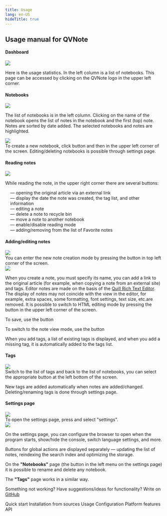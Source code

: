 ```yaml
---
title: Usage
lang: en-US
hideTitle: true
---
```


<div class="row">
<div class="col-12 col-md-8 order-2 order-md-1">

## Usage manual for QVNote

#### Dashboard

<img src="/images/usage/en/s1.jpg" class="shadow-lg mb-4" />

Here is the usage statistics. In the left column is a list of notebooks. This page can be accessed by clicking on the QVNote logo in the upper left corner.

#### Notebooks

<img src="/images/usage/en/s2.jpg" class="shadow-lg mb-4" />

The list of notebooks is in the left column. Clicking on the name of the notebook opens the list of notes in the notebook and the first (top) note. Notes are sorted by date added. The selected notebooks and notes are highlighted.

<div class="alert alert-info mb-4 mt-3">
<div class="row">
<div class="col-12 col-md-4">
<img src="/images/usage/en/s4.jpg" class="shadow-lg mb-2 mb-sm-0" />
</div>
<div class="col-12 col-md-8 font-italic">
To create a new notebook, click button <i class="fas fa-cog text-dark ml-1 mr-1"></i> and then <i class="fas fa-book text-dark ml-1 mr-1"></i> in the upper left corner of the screen. Editing/deleting notebooks is possible through settings page.
</div>
</div>
</div>


#### Reading notes

<img src="/images/usage/en/s3.jpg" class="shadow-lg mb-4" />

While reading the note, in the upper right corner there are several buttons:

<ul style="list-style: none; padding-left: 1rem;">
<li><i class="fas fa-external-link-alt text-dark"></i> <span class="ml-1 mr-1">—</span> opening the original article via an external link</li>
<li><i class="fas fa-info-circle text-info"></i> <span class="ml-1 mr-1">—</span> display the date the note was created, the tag list, and other information</li>
<li><i class="fas fa-edit text-success"></i> <span class="ml-1 mr-1">—</span> editing a note</li>
<li><i class="fas fa-trash text-danger"></i> <span class="ml-1 mr-1">—</span> delete a note to recycle bin</li>
<li><i class="fas fa-exchange-alt text-black-50"></i> <span class="ml-1 mr-1">—</span> move a note to another notebook</li>
<li><i class="fas text-black-50 fa-book-reader"></i> <span class="ml-1 mr-1">—</span> enable/disable reading mode</li>
<li><i class="far fa-star text-black-50"></i> <span class="ml-1 mr-1">—</span> adding/removing from the list of Favorite notes</li>
</ul>

#### Adding/editing notes

<div class="alert alert-info mb-4 mt-3">
<div class="row">
<div class="col-12 col-md-4">
<img src="/images/usage/en/s4.jpg" class="shadow-lg mb-2 mb-sm-0" />
</div>
<div class="col-12 col-md-8 font-italic">
You can enter the new note creation mode by pressing the button <i class="fas fa-edit text-dark ml-1 mr-1"></i> in top left corner of the screen.
</div>
</div>
</div>

<img src="/images/usage/en/s5.jpg" class="shadow-lg mb-4" />

When you create a note, you must specify its name, you can add a link to the original article (for example, when copying a note from an external site) and tags. Editor notes are made on the basis of the [Quill Rich Text Editor](https://quilljs.com/). The display of notes may not coincide with the view in the editor, for example, extra spaces, some formatting, font settings, text size, etc.are removed. It is possible to switch to HTML editing mode by pressing the button <i class="fas fa-code ml-1 mr-1"></i> in the upper left corner of the screen.

To save, use the button <i class="fas fa-save text-success ml-1 mr-1"></i>

To switch to the note view mode, use the <i class="fas fa-eye text-primary ml-1 mr-1"></i> button

When you add tags, a list of existing tags is displayed, and when you add a missing tag, it is automatically added to the tags list.

#### Tags

<div class="row">
<div class="col-12 col-md-4">
<img src="/images/usage/en/s6.jpg" class="shadow-lg mb-4" />
</div>
<div class="col-12 col-md-8">
Switch to the list of tags and back to the list of notebooks, you can select the appropriate button at the left bottom of the screen.
</div>
</div>

New tags are added automatically when notes are added/changed. Deleting/renaming tags is done through settings page.

#### Settings page

<div class="alert alert-info mb-4 mt-3">
<div class="row">
<div class="col-12 col-md-4">
<img src="/images/usage/en/s4.jpg" class="shadow-lg mb-2 mb-sm-0" />
</div>
<div class="col-12 col-md-8 font-italic">
To open the settings page, press <i class="fas fa-cog text-dark ml-1 mr-1"></i> and select "settings".
</div>
</div>
</div>

<img src="/images/usage/en/s7.jpg" class="shadow-lg mb-4" />

On the settings page, you can configure the browser to open when the program starts, show/hide the console, switch language settings, and more.

Buttons for global actions are displayed separately <span class="ml-1 mr-1">—</span> updating the list of notes, reindexing the search index and optimizing the storage.

On the __"Notebooks"__ page (the button in the left menu on the settings page) it is possible to rename and delete any notebook.

The __"Tags"__ page works in a similar way.


<div class="alert alert-success mb-4 pb-0 font-italic">

Something not working? Have suggestions/ideas for functionality? Write on [GitHub](https://github.com/NightMan-1/QVNote/issues)

</div>



</div>
<div class="col-12 col-md-4 order-1 order-md-2 mb-4 mb-sm-0">
<div class="list-group" style="position: sticky; top: 1rem;">
  <router-link to="/docs/" class="list-group-item list-group-item-action">Quick start</router-link>
  <router-link to="/docs/sources.html" class="list-group-item list-group-item-action">Installation from sources</router-link>
  <router-link to="/docs/usage.html" class="list-group-item list-group-item-action active">Usage</router-link>
  <router-link to="/docs/configuration.html" class="list-group-item list-group-item-action">Configuration</router-link>
  <router-link to="/docs/platform_features.html" class="list-group-item list-group-item-action">Platform features</router-link>
  <router-link to="/docs/api.html" class="list-group-item list-group-item-action">API</router-link>
</div>
</div>


</div>